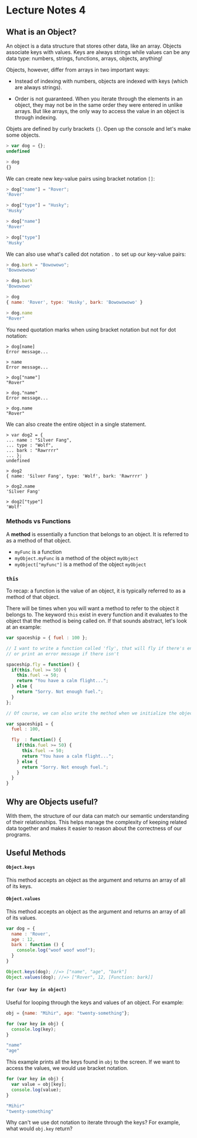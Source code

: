 # Lecture Notes 4

## What is an Object?

An object is a data structure that stores other data, like an array. Objects
associate keys with values. Keys are always strings while values can be any
data type: numbers, strings, functions, arrays, objects, anything!

Objects, however, differ from arrays in two important ways:

* Instead of indexing with numbers, objects are indexed with keys (which are always strings).

* Order is not guaranteed. When you iterate through the elements in an object,
they may not be in the same order they were entered in unlike arrays. But like arrays, the only
way to access the value in an object is through indexing.

Objets are defined by curly brackets `{}`. Open up the console and let's make
some objects.

```js
> var dog = {};
undefined

> dog
{}
```

We can create new key-value pairs using bracket notation `[]`:

```js
> dog["name"] = "Rover";
'Rover'

> dog["type"] = "Husky";
'Husky'

> dog["name"]
'Rover'

> dog["type"]
'Husky'
```

We can also use what's called dot notation `.` to set up our key-value pairs:

```js
> dog.bark = "Bowowowo";
'Bowowowowo'

> dog.bark
'Bowowowo'

> dog
{ name: 'Rover', type: 'Husky', bark: 'Bowowowowo' }

> dog.name
"Rover"
```

You need quotation marks when using bracket notation but not for dot notation:

```
> dog[name]
Error message...

> name
Error message...

> dog["name"]
"Rover"

> dog."name"
Error message...

> dog.name
"Rover"
```

We can also create the entire object in a single statement.

```
> var dog2 = {
... name : "Silver Fang",
... type : "Wolf",
... bark : "Rawrrrr"
... };
undefined

> dog2
{ name: 'Silver Fang', type: 'Wolf', bark: 'Rawrrrr' }

> dog2.name
'Silver Fang'

> dog2["type"]
'Wolf'
```

### Methods vs Functions

A **method** is essentially a function that belongs to an object. It is referred to
as a method of that object.

+ `myFunc` is a function
+ `myObject.myFunc` is a method of the object `myObject`
+ `myObject["myFunc"]` is a method of the object `myObject`

### `this`

To recap: a function is the value of an object, it is typically referred to as
a method of that object.

There will be times when you will want a method to refer to the object it belongs to. The keyword `this` exist in every function and it evaluates to the object that the method is being called on. If that sounds
abstract, let's look at an example:

```js
var spaceship = { fuel : 100 };

// I want to write a function called 'fly', that will fly if there's enough fuel
// or print an error message if there isn't

spaceship.fly = function() {
  if(this.fuel >= 50) {
    this.fuel -= 50;
    return "You have a calm flight...";
  } else {
    return "Sorry. Not enough fuel.";
  }
};

// Of course, we can also write the method when we initialize the object

var spaceship1 = {
  fuel : 100,

  fly  : function() {
    if(this.fuel >= 50) {
      this.fuel -= 50;
      return "You have a calm flight...";
    } else {
      return "Sorry. Not enough fuel.";
    }
  }
}
```

## Why are Objects useful?

With them, the structure of our data can match our semantic understanding of their relationships. This helps manage the complexity of keeping related data together and makes it easier to reason about the correctness of our programs.

## Useful Methods

#### **`Object.keys`**

This method accepts an object as the argument and returns an array of all of its keys.

#### **`Object.values`**

This method accepts an object as the argument and returns an array of all of its values.

```js
var dog = {
  name : 'Rover',
  age : 12,
  bark : function () {
    console.log("woof woof woof");
  }
}

Object.keys(dog); //=> ["name", "age", "bark"]
Object.values(dog); //=> ["Rover", 12, [Function: bark]]
```

#### **`for (var key in object)`**

Useful for looping through the keys and values of an object. For example:

```js
obj = {name: "Mihir", age: "twenty-something"};

for (var key in obj) {
  console.log(key);
}

"name"
"age"
```

This example prints all the keys found in `obj` to the screen. If we want to access the values, we would use bracket notation.

```js
for (var key in obj) {
  var value = obj[key];
  console.log(value);
}

"Mihir"
"twenty-something"
```

Why can't we use dot notation to iterate through the keys? For example, what would `obj.key` return?
